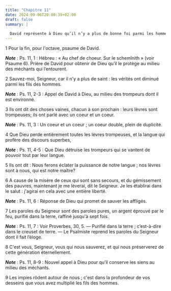 ```yaml
---
title: "Chapitre 11"
date: 2024-09-06T20:00:39+02:00
draft: false
summary: |
  
  David représente à Dieu qu’il n’y a plus de bonne foi parmi les hommes, et il le prie de le sauver des artifices et des calomnies de ses ennemis.
---
```



1 Pour la fin, pour l'octave, psaume de David.

***Note*** :  Ps. 11, 1 : Hébreu : « Au chef de choeur. Sur le schemînith » (voir Psaume 6). Prière de David pour obtenir de Dieu qu’il le protège au milieu des méchants qui l’entourent.


2 Sauvez-moi, Seigneur, car il n'y a plus de saint : les vérités ont diminué parmi les fils des hommes.

***Note*** :  Ps. 11, 2-3 : Appel de David à Dieu, au milieu des trompeurs dont il est environné.

3 Ils ont dit des choses vaines, chacun à son prochain : leurs lèvres sont trompeuses; ils ont parlé avec un coeur et un coeur.

***Note*** :  Ps. 11, 3 : Un coeur et un coeur ; un coeur double, plein de duplicité.


4 Que Dieu perde entièrement toutes les lèvres trompeuses, et la langue qui profère des discours superbes,

***Note*** :  Ps. 11, 4-5 : Que Dieu détruise les trompeurs qui se vantent de pouvoir tout par leur langue.

5 Ils ont dit : Nous ferons éclater la puissance de notre langue ; nos lèvres sont à nous, qui est notre maître?


6 A cause de la misère de ceux qui sont sans secours, et du gémissement des pauvres, maintenant je me lèverai, dit le Seigneur. Je les établirai dans le salut : j'agirai en cela avec une entière liberté.

***Note*** :  Ps. 11, 6 : Réponse de Dieu qui promet de sauver les affligés.


7 Les paroles du Seigneur sont des paroles pures, un argent éprouvé par le feu, purifié dans la terre, raffiné jusqu'à sept fois.

***Note*** :  Ps. 11, 7 : Voir Proverbes, 30, 5. ― Purifié dans la terre ; c’est-à-dire dans le creuset de terre. ― Le Psalmiste reprend les paroles du Seigneur dont il fait l’éloge.


8 C'est vous, Seigneur, vous qui nous sauverez, et qui nous préserverez de cette génération éternellement.

***Note*** :  Ps. 11, 8-9 : Nouvel appel à Dieu pour qu’il conserve les siens au milieu des méchants.

9 Les impies rôdent autour de nous ; c'est dans la profondeur de vos desseins que vous avez multiplié les fils des hommes.

